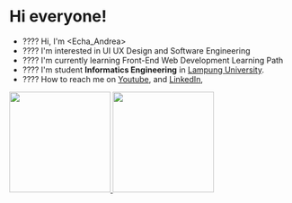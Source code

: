 # Hi everyone!

- ???? Hi, I'm <Echa_Andrea>
- ???? I'm interested in UI UX Design and Software Engineering  
- ???? I'm currently learning Front-End Web Development Learning Path
- ???? I'm student **Informatics Engineering** in [Lampung University](https://www.unila.ac.id/).
- ???? How to reach me on 
<a href="https://www.youtube.com/@Echandrea"  target="_blank">Youtube</a>, and 
<a href="https://www.linkedin.com/in/echa-andrea-gustiar-436657252" target="_blank">LinkedIn</a>, 

<p align="left">
<a href="https://github.com/EchaAndrea">
  <img height="180em" src="https://github-readme-stats-eight-theta.vercel.app/api?username=echaandrea&show_icons=true&theme=algolia&include_all_commits=true&count_private=true"/>
  <img height="180em" src="https://github-readme-stats-eight-theta.vercel.app/api/top-langs/?username=echaandrea&layout=compact&langs_count=8&theme=algolia"/>
</a>
</p>
